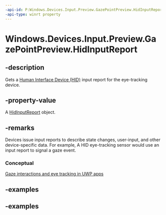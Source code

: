 ```yaml
---
-api-id: P:Windows.Devices.Input.Preview.GazePointPreview.HidInputReport
-api-type: winrt property
---
```


<!-- Property syntax.
public HidInputReport HidInputReport { get; }
-->

# Windows.Devices.Input.Preview.GazePointPreview.HidInputReport

## -description

Gets a [Human Interface Device (HID)](http://www.usb.org/developers/hidpage/) input report for the eye-tracking device.

## -property-value

A [HidInputReport](..\windows.devices.input.preview\gazepointpreview_hidinputreport.md) object.

## -remarks

Devices issue input reports to describe state changes, user-input, and other device-specific data. For example, A HID eye-tracking sensor would use an input report to signal a gaze event.

### Conceptual

[Gaze interactions and eye tracking in UWP apps](https://docs.microsoft.com/windows/uwp/design/input/gaze-interactions)

## -examples

## -examples